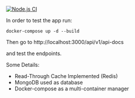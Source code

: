 [![Node.js CI](https://github.com/JaimeRamos99/urban-train/actions/workflows/main.yml/badge.svg?branch=main)](https://github.com/JaimeRamos99/urban-train/actions/workflows/main.yml)

In order to test the app run:
```
docker-compose up -d --build
```

Then go to http://localhost:3000/api/v1/api-docs

and test the endpoints.

Some Details:
- Read-Through Cache Implemented (Redis)
- MongoDB used as database
- Docker-compose as a multi-container manager
